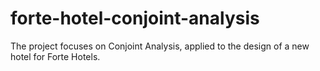 # forte-hotel-conjoint-analysis
The project focuses on Conjoint Analysis, applied to the design of a new hotel for Forte Hotels.
